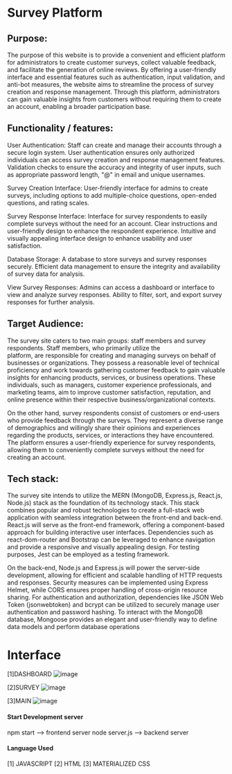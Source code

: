 # Survey Platform

## Purpose:

  The purpose of this website is to provide a convenient and efficient platform for administrators to create customer surveys,     collect valuable feedback, and facilitate the generation of online reviews. By offering a user-friendly interface and essential   features such as authentication, input validation, and anti-bot measures, the website aims to streamline the process of survey    creation and response management. Through this platform, administrators can gain valuable insights from customers without 
 requiring them to create an account, enabling a broader participation base.

## Functionality / features:

User Authentication:
  Staff can create and manage their accounts through a secure login system.
  User authentication ensures only authorized individuals can access survey creation and response management features.
  Validation checks to ensure the accuracy and integrity of user inputs, such as appropriate password length, "@" in email and 
  unique usernames.

Survey Creation Interface:
  User-friendly interface for admins to create surveys, including options to add multiple-choice questions, open-ended questions,   and rating scales.
  
Survey Response Interface:
  Interface for survey respondents to easily complete surveys without the need for an account.
  Clear instructions and user-friendly design to enhance the respondent experience.
  Intuitive and visually appealing interface design to enhance usability and user satisfaction.

Database Storage:
  A database to store surveys and survey responses securely.
  Efficient data management to ensure the integrity and availability of survey data for analysis.

View Survey Responses:
  Admins can access a dashboard or interface to view and analyze survey responses.
  Ability to filter, sort, and export survey responses for further analysis.

##  Target Audience:

  The survey site caters to two main groups: staff members and survey respondents. Staff members, who primarily utilize the       
  platform, are responsible for creating and managing surveys on behalf of businesses or organizations. They possess a reasonable 
  level of technical proficiency and work towards gathering customer feedback to gain valuable insights for enhancing products, 
  services, or business operations. These individuals, such as managers, customer experience professionals, and marketing teams, 
  aim to improve customer satisfaction, reputation, and online presence within their respective business/organizational contexts.

  On the other hand, survey respondents consist of customers or end-users who provide feedback through the surveys. They 
  represent a diverse range of demographics and willingly share their opinions and experiences regarding the products, services, 
  or interactions they have encountered. The platform ensures a user-friendly experience for survey respondents, allowing them to 
  conveniently complete surveys without the need for creating an account.

## Tech stack:

  The survey site intends to utilize the MERN (MongoDB, Express.js, React.js, Node.js) stack as the foundation of its technology 
  stack. This stack combines popular and robust technologies to create a full-stack web application with seamless integration 
  between the front-end and back-end. React.js will serve as the front-end framework, offering a component-based approach for 
  building interactive user interfaces. Dependencies such as react-dom-router and Bootstrap can be leveraged to enhance 
  navigation and provide a responsive and visually appealing design. For testing purposes, Jest can be employed as a testing 
  framework.

  On the back-end, Node.js and Express.js will power the server-side development, allowing for efficient and scalable handling of 
  HTTP requests and responses. Security measures can be implemented using Express Helmet, while CORS ensures proper handling of 
  cross-origin resource sharing. For authentication and authorization, dependencies like JSON Web Token (jsonwebtoken) and bcrypt 
  can be utilized to securely manage user authentication and password hashing. To interact with the MongoDB database, Mongoose 
  provides an elegant and user-friendly way to define data models and perform database operations

# Interface

[1]DASHBOARD
![image](https://github.com/VRAJPATEL81/SURVEy_platform/assets/121683448/68586946-f250-4413-bb5b-7fddcd5edb19)

[2]SURVEY 
![image](https://github.com/VRAJPATEL81/SURVEy_platform/assets/121683448/e38b4ac8-a1fa-4309-8298-32b1bdef9f39)

[3]MAIN
![image](https://github.com/VRAJPATEL81/SURVEy_platform/assets/121683448/3c728fb3-561d-4178-94e4-59c33271febe)


#### Start Development server

npm start      --> frontend server
node server.js --> backend server

#### Language Used

[1] JAVASCRIPT
[2] HTML
[3] MATERIALIZED CSS



